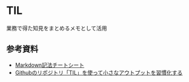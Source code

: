 # TIL

業務で得た知見をまとめるメモとして活用

## 参考資料
- [Markdown記法チートシート](https://gist.github.com/mignonstyle/083c9e1651d7734f84c99b8cf49d57fa)
- [Githubのリポジトリ「TIL」を使って小さなアウトプットを習慣化する](https://qiita.com/nemui_/items/239335b4ed0c3c797add)
